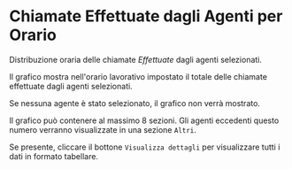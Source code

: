 # Chiamate Effettuate dagli Agenti per Orario

Distribuzione oraria delle chiamate *Effettuate* dagli agenti selezionati.

Il grafico mostra nell'orario lavorativo impostato il totale delle chiamate effettuate 
dagli agenti selezionati.

Se nessuna agente è stato selezionato, il grafico non verrà mostrato.

Il grafico può contenere al massimo 8 sezioni. Gli agenti eccedenti questo numero
verranno visualizzate in una sezione ``Altri``.

Se presente, cliccare il bottone ``Visualizza dettagli`` per visualizzare tutti i dati
in formato tabellare. 
